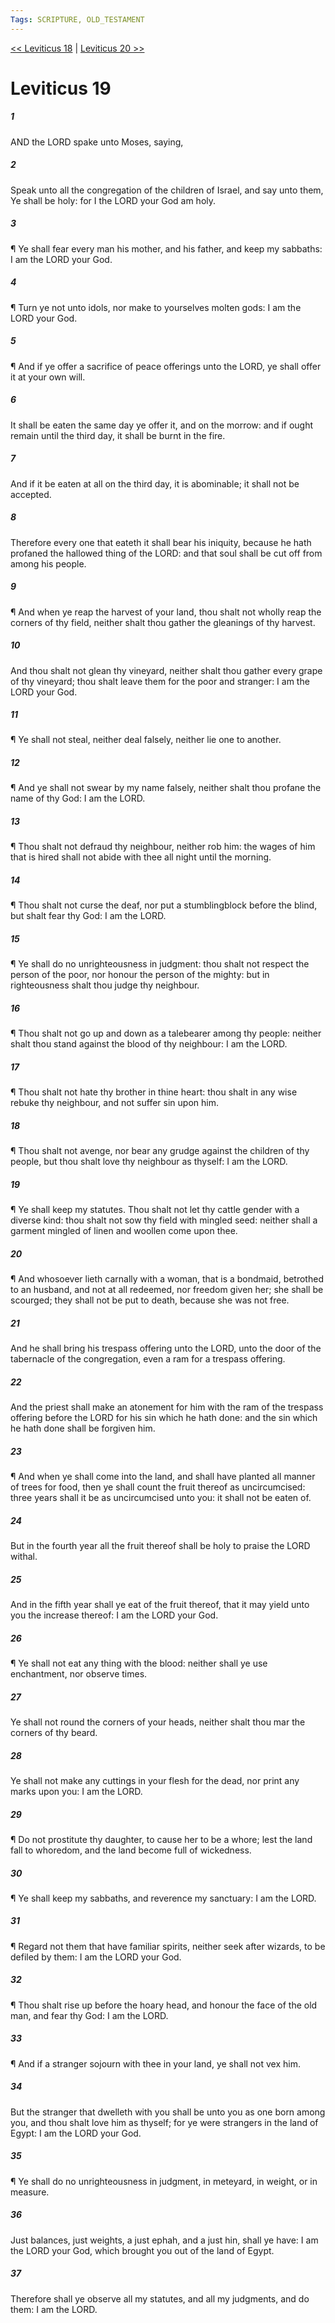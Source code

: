 ```yaml
---
Tags: SCRIPTURE, OLD_TESTAMENT
---
```


[<< Leviticus 18](OLD_TESTAMENT/03_Leviticus/Leviticus_18.md) | [Leviticus 20 >>](OLD_TESTAMENT/03_Leviticus/Leviticus_20.md)

# Leviticus 19

##### 1
 AND the LORD spake unto Moses, saying,
##### 2
 Speak unto all the congregation of the children of Israel, and say unto them, Ye shall be holy: for I the LORD your God am holy.
##### 3
 ¶ Ye shall fear every man his mother, and his father, and keep my sabbaths: I am the LORD your God.
##### 4
 ¶ Turn ye not unto idols, nor make to yourselves molten gods: I am the LORD your God.
##### 5
 ¶ And if ye offer a sacrifice of peace offerings unto the LORD, ye shall offer it at your own will.
##### 6
 It shall be eaten the same day ye offer it, and on the morrow: and if ought remain until the third day, it shall be burnt in the fire.
##### 7
 And if it be eaten at all on the third day, it is abominable; it shall not be accepted.
##### 8
 Therefore every one that eateth it shall bear his iniquity, because he hath profaned the hallowed thing of the LORD: and that soul shall be cut off from among his people.
##### 9
 ¶ And when ye reap the harvest of your land, thou shalt not wholly reap the corners of thy field, neither shalt thou gather the gleanings of thy harvest.
##### 10
 And thou shalt not glean thy vineyard, neither shalt thou gather every grape of thy vineyard; thou shalt leave them for the poor and stranger: I am the LORD your God.
##### 11
 ¶ Ye shall not steal, neither deal falsely, neither lie one to another.
##### 12
 ¶ And ye shall not swear by my name falsely, neither shalt thou profane the name of thy God: I am the LORD.
##### 13
 ¶ Thou shalt not defraud thy neighbour, neither rob him: the wages of him that is hired shall not abide with thee all night until the morning.
##### 14
 ¶ Thou shalt not curse the deaf, nor put a stumblingblock before the blind, but shalt fear thy God: I am the LORD.
##### 15
 ¶ Ye shall do no unrighteousness in judgment: thou shalt not respect the person of the poor, nor honour the person of the mighty: but in righteousness shalt thou judge thy neighbour.
##### 16
 ¶ Thou shalt not go up and down as a talebearer among thy people: neither shalt thou stand against the blood of thy neighbour: I am the LORD.
##### 17
 ¶ Thou shalt not hate thy brother in thine heart: thou shalt in any wise rebuke thy neighbour, and not suffer sin upon him.
##### 18
 ¶ Thou shalt not avenge, nor bear any grudge against the children of thy people, but thou shalt love thy neighbour as thyself: I am the LORD.
##### 19
 ¶ Ye shall keep my statutes.  Thou shalt not let thy cattle gender with a diverse kind: thou shalt not sow thy field with mingled seed: neither shall a garment mingled of linen and woollen come upon thee.
##### 20
 ¶ And whosoever lieth carnally with a woman, that is a bondmaid, betrothed to an husband, and not at all redeemed, nor freedom given her; she shall be scourged; they shall not be put to death, because she was not free.
##### 21
 And he shall bring his trespass offering unto the LORD, unto the door of the tabernacle of the congregation, even a ram for a trespass offering.
##### 22
 And the priest shall make an atonement for him with the ram of the trespass offering before the LORD for his sin which he hath done: and the sin which he hath done shall be forgiven him.
##### 23
 ¶ And when ye shall come into the land, and shall have planted all manner of trees for food, then ye shall count the fruit thereof as uncircumcised: three years shall it be as uncircumcised unto you: it shall not be eaten of.
##### 24
 But in the fourth year all the fruit thereof shall be holy to praise the LORD withal.
##### 25
 And in the fifth year shall ye eat of the fruit thereof, that it may yield unto you the increase thereof: I am the LORD your God.
##### 26
 ¶ Ye shall not eat any thing with the blood: neither shall ye use enchantment, nor observe times.
##### 27
 Ye shall not round the corners of your heads, neither shalt thou mar the corners of thy beard.
##### 28
 Ye shall not make any cuttings in your flesh for the dead, nor print any marks upon you: I am the LORD.
##### 29
 ¶ Do not prostitute thy daughter, to cause her to be a whore; lest the land fall to whoredom, and the land become full of wickedness.
##### 30
 ¶ Ye shall keep my sabbaths, and reverence my sanctuary: I am the LORD.
##### 31
 ¶ Regard not them that have familiar spirits, neither seek after wizards, to be defiled by them: I am the LORD your God.
##### 32
 ¶ Thou shalt rise up before the hoary head, and honour the face of the old man, and fear thy God: I am the LORD.
##### 33
 ¶ And if a stranger sojourn with thee in your land, ye shall not vex him.
##### 34
 But the stranger that dwelleth with you shall be unto you as one born among you, and thou shalt love him as thyself; for ye were strangers in the land of Egypt: I am the LORD your God.
##### 35
 ¶ Ye shall do no unrighteousness in judgment, in meteyard, in weight, or in measure.
##### 36
 Just balances, just weights, a just ephah, and a just hin, shall ye have: I am the LORD your God, which brought you out of the land of Egypt.
##### 37
 Therefore shall ye observe all my statutes, and all my judgments, and do them: I am the LORD.
